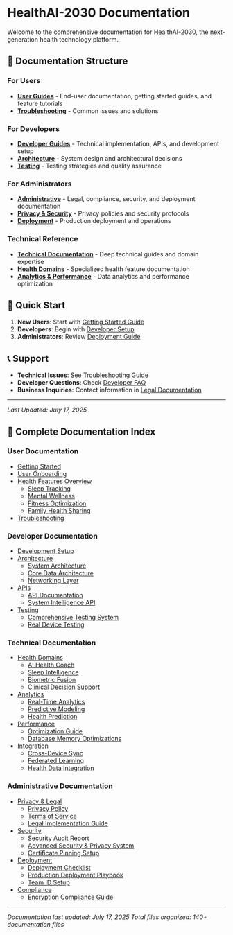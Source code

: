 # HealthAI-2030 Documentation

Welcome to the comprehensive documentation for HealthAI-2030, the next-generation health technology platform.

## 📖 Documentation Structure

### For Users
- **[User Guides](UserGuides/)** - End-user documentation, getting started guides, and feature tutorials
- **[Troubleshooting](UserGuides/Troubleshooting/)** - Common issues and solutions

### For Developers  
- **[Developer Guides](DeveloperGuides/)** - Technical implementation, APIs, and development setup
- **[Architecture](DeveloperGuides/Architecture/)** - System design and architectural decisions
- **[Testing](DeveloperGuides/Testing/)** - Testing strategies and quality assurance

### For Administrators
- **[Administrative](Administrative/)** - Legal, compliance, security, and deployment documentation
- **[Privacy & Security](Administrative/Privacy/)** - Privacy policies and security protocols
- **[Deployment](Administrative/Deployment/)** - Production deployment and operations

### Technical Reference
- **[Technical Documentation](Technical/)** - Deep technical guides and domain expertise
- **[Health Domains](Technical/HealthDomains/)** - Specialized health feature documentation
- **[Analytics & Performance](Technical/Analytics/)** - Data analytics and performance optimization

## 🚀 Quick Start

1. **New Users**: Start with [Getting Started Guide](UserGuides/GettingStarted.md)
2. **Developers**: Begin with [Developer Setup](DeveloperGuides/Setup/README.md)
3. **Administrators**: Review [Deployment Guide](Administrative/Deployment/README.md)

## 📞 Support

- **Technical Issues**: See [Troubleshooting Guide](UserGuides/Troubleshooting/README.md)
- **Developer Questions**: Check [Developer FAQ](DeveloperGuides/FAQ.md)
- **Business Inquiries**: Contact information in [Legal Documentation](Administrative/Privacy/PRIVACY_POLICY.md)

---

*Last Updated: July 17, 2025*

## 📑 Complete Documentation Index

### User Documentation
- [Getting Started](UserGuides/GettingStarted.md)
- [User Onboarding](UserGuides/Onboarding.md)
- [Health Features Overview](UserGuides/HealthFeatures/)
  - [Sleep Tracking](UserGuides/HealthFeatures/SleepOptimization.md)
  - [Mental Wellness](UserGuides/HealthFeatures/MentalWellness.md)
  - [Fitness Optimization](UserGuides/HealthFeatures/FitnessOptimization.md)
  - [Family Health Sharing](UserGuides/HealthFeatures/FamilyHealthSharing.md)
- [Troubleshooting](UserGuides/Troubleshooting/)

### Developer Documentation
- [Development Setup](DeveloperGuides/README.md)
- [Architecture](DeveloperGuides/Architecture/)
  - [System Architecture](DeveloperGuides/Architecture/SystemArchitecture.md)
  - [Core Data Architecture](DeveloperGuides/Architecture/CoreDataArchitecture.md)
  - [Networking Layer](DeveloperGuides/Architecture/NetworkingLayer.md)
- [APIs](DeveloperGuides/APIs/)
  - [API Documentation](DeveloperGuides/APIs/APIDocumentation.md)
  - [System Intelligence API](DeveloperGuides/APIs/SystemIntelligenceAPI.md)
- [Testing](DeveloperGuides/Testing/)
  - [Comprehensive Testing System](DeveloperGuides/Testing/ComprehensiveTestingSystem.md)
  - [Real Device Testing](DeveloperGuides/Testing/RealDeviceTesting.md)

### Technical Documentation
- [Health Domains](Technical/HealthDomains/)
  - [AI Health Coach](Technical/HealthDomains/AIHealthCoach.md)
  - [Sleep Intelligence](Technical/HealthDomains/SleepIntelligence.md)
  - [Biometric Fusion](Technical/HealthDomains/BiometricFusion.md)
  - [Clinical Decision Support](Technical/HealthDomains/ClinicalDecisionSupport.md)
- [Analytics](Technical/Analytics/)
  - [Real-Time Analytics](Technical/Analytics/RealTimeAnalytics.md)
  - [Predictive Modeling](Technical/Analytics/PredictiveModeling.md)
  - [Health Prediction](Technical/Analytics/HealthPrediction.md)
- [Performance](Technical/Performance/)
  - [Optimization Guide](Technical/Performance/OptimizationGuide.md)
  - [Database Memory Optimizations](Technical/Performance/DatabaseMemoryOptimizations.md)
- [Integration](Technical/Integration/)
  - [Cross-Device Sync](Technical/Integration/CrossDeviceSyncMigration.md)
  - [Federated Learning](Technical/Integration/FederatedLearning.md)
  - [Health Data Integration](Technical/Integration/HealthDataIntegration.md)

### Administrative Documentation
- [Privacy & Legal](Administrative/Privacy/)
  - [Privacy Policy](Administrative/Privacy/PRIVACY_POLICY.md)
  - [Terms of Service](Administrative/Privacy/TERMS_OF_SERVICE.md)
  - [Legal Implementation Guide](Administrative/Privacy/LEGAL_IMPLEMENTATION_GUIDE.md)
- [Security](Administrative/Security/)
  - [Security Audit Report](Administrative/Security/SECURITY_AUDIT_REPORT.md)
  - [Advanced Security & Privacy System](Administrative/Security/AdvancedSecurityPrivacySystem.md)
  - [Certificate Pinning Setup](Administrative/Security/CERTIFICATE_PINNING_SETUP.md)
- [Deployment](Administrative/Deployment/)
  - [Deployment Checklist](Administrative/Deployment/DEPLOYMENT_CHECKLIST.md)
  - [Production Deployment Playbook](Administrative/Deployment/ProductionDeploymentPlaybook.md)
  - [Team ID Setup](Administrative/Deployment/TEAM_ID_SETUP.md)
- [Compliance](Administrative/Compliance/)
  - [Encryption Compliance Guide](Administrative/Compliance/ENCRYPTION_COMPLIANCE_GUIDE.md)

---

*Documentation last updated: July 17, 2025*
*Total files organized: 140+ documentation files*

